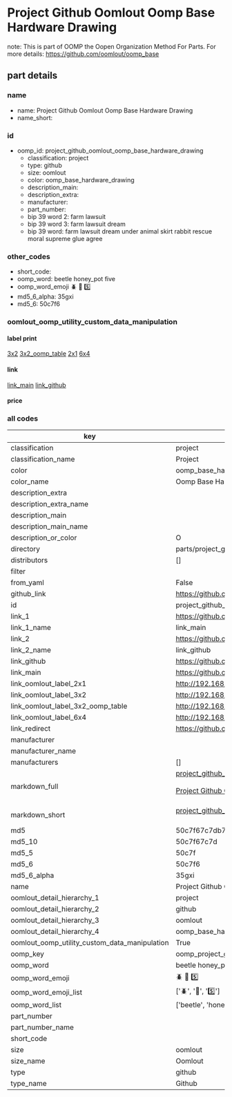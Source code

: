 # Project Github Oomlout Oomp Base Hardware Drawing  

note: This is part of OOMP the Oopen Organization Method For Parts. For more details: https://github.com/oomlout/oomp_base

##  part details
  







### name
* name: Project Github Oomlout Oomp Base Hardware Drawing
* name_short: 
### id
* oomp_id: project_github_oomlout_oomp_base_hardware_drawing
  * classification: project
  * type: github
  * size: oomlout
  * color: oomp_base_hardware_drawing
  * description_main: 
  * description_extra: 
  * manufacturer: 
  * part_number: 
  * bip 39 word 2: farm lawsuit
  * bip 39 word 3: farm lawsuit dream
  * bip 39 word: farm lawsuit dream under animal skirt rabbit rescue moral supreme glue agree

### other_codes
* short_code: 
* oomp_word: beetle honey_pot five
* oomp_word_emoji :beetle: :honey_pot: :five:
* md5_6_alpha: 35gxi
* md5_6: 50c7f6






### oomlout_oomp_utility_custom_data_manipulation
#### label print
[3x2](http://192.168.1.245:1112/?label=oomp%2035gxi)
[3x2_oomp_table](http://192.168.1.108:1112/?label=oomp%2035gxi)
[2x1](http://192.168.1.242:1112/?label=oomp%2035gxi)
[6x4](http://192.168.1.55:1112/?label=oomp%2035gxi)    

#### link

[link_main](https://github.com/oomlout/oomlout_oomp_version_1_messy/tree/main/parts/project_github_oomlout_oomp_base_hardware_drawing) [link_github](https://github.com/oomlout/oomlout_oomp_version_1_messy/tree/main/parts/project_github_oomlout_oomp_base_hardware_drawing)                             

#### price







### all codes 
| key | value |  
| --- | --- |  
| classification | project |  
| classification_name | Project |  
| color | oomp_base_hardware_drawing |  
| color_name | Oomp Base Hardware Drawing |  
| description_extra |  |  
| description_extra_name |  |  
| description_main |  |  
| description_main_name |  |  
| description_or_color | O  |  
| directory | parts/project_github_oomlout_oomp_base_hardware_drawing |  
| distributors | [] |  
| filter |  |  
| from_yaml | False |  
| github_link | https://github.com/oomlout/oomlout_oomp_part_src/tree/main/parts/project_github_oomlout_oomp_base_hardware_drawing |  
| id | project_github_oomlout_oomp_base_hardware_drawing |  
| link_1 | https://github.com/oomlout/oomlout_oomp_version_1_messy/tree/main/parts/project_github_oomlout_oomp_base_hardware_drawing |  
| link_1_name | link_main |  
| link_2 | https://github.com/oomlout/oomlout_oomp_version_1_messy/tree/main/parts/project_github_oomlout_oomp_base_hardware_drawing |  
| link_2_name | link_github |  
| link_github | https://github.com/oomlout/oomlout_oomp_version_1_messy/tree/main/parts/project_github_oomlout_oomp_base_hardware_drawing |  
| link_main | https://github.com/oomlout/oomlout_oomp_version_1_messy/tree/main/parts/project_github_oomlout_oomp_base_hardware_drawing |  
| link_oomlout_label_2x1 | http://192.168.1.242:1112/?label=oomp%2035gxi |  
| link_oomlout_label_3x2 | http://192.168.1.245:1112/?label=oomp%2035gxi |  
| link_oomlout_label_3x2_oomp_table | http://192.168.1.108:1112/?label=oomp%2035gxi |  
| link_oomlout_label_6x4 | http://192.168.1.55:1112/?label=oomp%2035gxi |  
| link_redirect | https://github.com/oomlout/oomlout_oomp_version_1_messy/tree/main/parts/project_github_oomlout_oomp_base_hardware_drawing |  
| manufacturer |  |  
| manufacturer_name |  |  
| manufacturers | [] |  
| markdown_full | [project_github_oomlout_oomp_base_hardware_drawing](none)<br>[](none)<br>[Project Github Oomlout Oomp Base Hardware Drawing](none)<br><br> |  
| markdown_short | [project_github_oomlout_oomp_base_hardware_drawing](none)<br><br> |  
| md5 | 50c7f67c7db736072a848ecc851f8a99 |  
| md5_10 | 50c7f67c7d |  
| md5_5 | 50c7f |  
| md5_6 | 50c7f6 |  
| md5_6_alpha | 35gxi |  
| name | Project Github Oomlout Oomp Base Hardware Drawing |  
| oomlout_detail_hierarchy_1 | project |  
| oomlout_detail_hierarchy_2 | github |  
| oomlout_detail_hierarchy_3 | oomlout |  
| oomlout_detail_hierarchy_4 | oomp_base_hardware_drawing |  
| oomlout_oomp_utility_custom_data_manipulation | True |  
| oomp_key | oomp_project_github_oomlout_oomp_base_hardware_drawing |  
| oomp_word | beetle honey_pot five |  
| oomp_word_emoji | :beetle: :honey_pot: :five: |  
| oomp_word_emoji_list | [':beetle:', ':honey_pot:', ':five:'] |  
| oomp_word_list | ['beetle', 'honey_pot', 'five'] |  
| part_number |  |  
| part_number_name |  |  
| short_code |  |  
| size | oomlout |  
| size_name | Oomlout |  
| type | github |  
| type_name | Github |  
